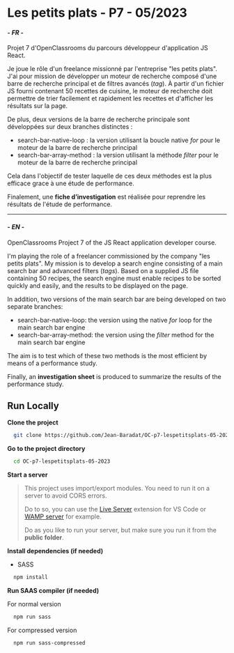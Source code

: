 
# Les petits plats - P7 - 05/2023
#### - *FR* -

Projet 7 d'OpenClassrooms du parcours développeur d'application JS React. 

Je joue le rôle d'un freelance missionné par l'entreprise "les petits plats". J'ai pour mission de développer un moteur de recherche composé d'une barre de recherche principal et de filtres avancés (*tag*). À partir d'un fichier JS fourni contenant 50 recettes de cuisine, le moteur de recherche doit permettre de trier facilement et rapidement les recettes et d'afficher les résultats sur la page. 

De plus, deux versions de la barre de recherche principale sont développées sur deux branches distinctes :
- search-bar-native-loop : la version utilisant la boucle native *for* pour le moteur de la barre de recherche principal
- search-bar-array-method : la version utilisant la méthode *filter* pour le moteur de la barre de recherche principal

Cela dans l'objectif de tester laquelle de ces deux méthodes est la plus efficace grace à une étude de performance.

Finalement, une **fiche d’investigation** est réalisée pour reprendre les résultats de l'étude de performance.

---

#### - *EN* -

OpenClassrooms Project 7 of the JS React application developer course.

I'm playing the role of a freelancer commissioned by the company "les petits plats". My mission is to develop a search engine consisting of a main search bar and advanced filters (*tags*). Based on a supplied JS file containing 50 recipes, the search engine must enable recipes to be sorted quickly and easily, and the results to be displayed on the page.

In addition, two versions of the main search bar are being developed on two separate branches:
- search-bar-native-loop: the version using the native *for* loop for the main search bar engine
- search-bar-array-method: the version using the *filter* method for the main search bar engine

The aim is to test which of these two methods is the most efficient by means of a performance study.

Finally, an **investigation sheet** is produced to summarize the results of the performance study.

## Run Locally

**Clone the project**

```bash
  git clone https://github.com/Jean-Baradat/OC-p7-lespetitsplats-05-2023.git
```

**Go to the project directory**

```bash
  cd OC-p7-lespetitsplats-05-2023
```

**Start a server**

> This project uses import/export modules. You need to run it on a server to avoid CORS errors.
> 
> Do to so, you can use the [Live Server](https://marketplace.visualstudio.com/items?itemName=ritwickdey.LiveServer) extension for VS Code or [WAMP server](https://www.wampserver.com/en/) for example.
> 
> Do as you like to run your server, but make sure you run it from the **public folder**.

**Install dependencies (if needed)**
- SASS

```bash
  npm install
```

**Run SAAS compiler (if needed)**

For normal version
```bash
  npm run sass
```

For compressed version
```bash
  npm run sass-compressed
```

